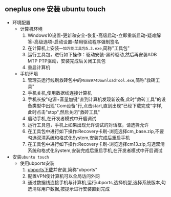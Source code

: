 ## oneplus one 安装 ubuntu touch 
* 环境配置
    * 计算机环境
        1. Windows10设置-更新和安全-恢复-高级启动-立即重新启动-疑难解答-高级选项-启动设置-禁用驱动程序强制签名
        1. 在计算机上安装`一加万能工具包5.3.exe`,简称"工具包"
        1. 运行工具包，进行如下操作：驱动安装-黑砖驱动,然后再安装ADB MTP PTP驱动，安装完成后关闭工具包
        1. 重启计算机
    * 手机环境
        1. 管理员运行线刷救砖包中的`Msm8974DownloadTool.exe`,简称"救砖工具"
        1. 手机关机,使用数据线连接计算机
        1. 手机长按"电源+音量加键"直到计算机发现新设备,此时"救砖工具"的设备类型中出现"Com设备"行,点击start,直到出现"已经下载完成"字样,此时点击"stop",然后关闭"救砖工具"
        1. 启动手机,在开发者模式中开启调试
        1. 运行工具包，手机上如果出现允许调试的对话框，请选择允许
        1. 在工具包中进行如下操作:Recovery卡刷-浏览选择cm_base.zip,不要勾选双清系统和格式化System,安装完成后重启手机
        1. 在工具包中进行如下操作:Recovery卡刷-浏览选择cm13.zip,勾选双清系统和格式化System,安装完成后重启手机,在开发者模式中开启调试 
* 安装`ubuntu touch`
    * 使用ubports安装
        1. [ubports下载](https://devices.ubuntu-touch.io/device/bacon/)并安装,简称"ubports"
        1. 配置VPN使计算机可以全局访问外网
        1. 通过数据线连接手机与计算机,运行ubports,选择机型,选择系统版本,勾选清除用户数据,按提示进行安装直到完成
    
